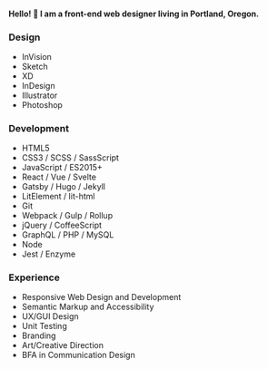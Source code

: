 #### Hello! 👋 I am a front-end web designer living in Portland, Oregon.

### Design

- InVision
- Sketch
- XD
- InDesign
- Illustrator
- Photoshop

### Development

- HTML5
- CSS3 / SCSS / SassScript
- JavaScript / ES2015+
- React / Vue / Svelte
- Gatsby / Hugo / Jekyll
- LitElement / lit-html
- Git
- Webpack / Gulp / Rollup
- jQuery / CoffeeScript
- GraphQL / PHP / MySQL
- Node
- Jest / Enzyme

### Experience

- Responsive Web Design and Development
- Semantic Markup and Accessibility
- UX/GUI Design
- Unit Testing
- Branding
- Art/Creative Direction
- BFA in Communication Design
